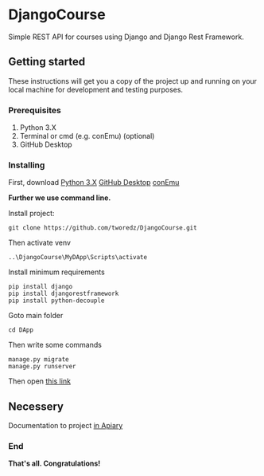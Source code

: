 # DjangoCourse

Simple REST API for courses using Django and Django Rest Framework.

## Getting started

These instructions will get you a copy of the project up and running on your local machine for development and testing purposes. 

### Prerequisites

1. Python 3.X
2. Terminal or cmd (e.g. conEmu) (optional)
3. GitHub Desktop

### Installing

First, download [Python 3.X](https://www.python.org/downloads/)
				[GitHub Desktop](https://desktop.github.com)
				[conEmu](http://conemu.ru/ru/)


**Further we use command line.**

Install project:

```
git clone https://github.com/tworedz/DjangoCourse.git
```

Then activate venv

```
..\DjangoCourse\MyDApp\Scripts\activate
```

Install minimum requirements

```
pip install django
pip install djangorestframework
pip install python-decouple
```

Goto main folder

```
cd DApp
```

Then write some commands

```
manage.py migrate
manage.py runserver
```

Then open [this link](http://127.0.0.1:8000/)

## Necessery

Documentation to project [in Apiary](https://djangoco.docs.apiary.io/#)

### End

**That's all. Congratulations!**
